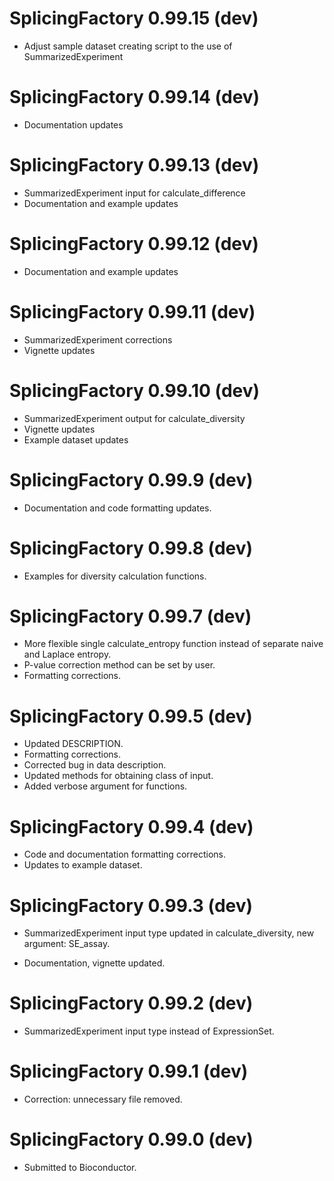 # SplicingFactory 0.99.15 (dev)

* Adjust sample dataset creating script to the use of SummarizedExperiment

# SplicingFactory 0.99.14 (dev)

* Documentation updates

# SplicingFactory 0.99.13 (dev)

* SummarizedExperiment input for calculate_difference
* Documentation and example updates

# SplicingFactory 0.99.12 (dev)

* Documentation and example updates

# SplicingFactory 0.99.11 (dev)

* SummarizedExperiment corrections
* Vignette updates

# SplicingFactory 0.99.10 (dev)

* SummarizedExperiment output for calculate_diversity
* Vignette updates
* Example dataset updates

# SplicingFactory 0.99.9 (dev)

* Documentation and code formatting updates.

# SplicingFactory 0.99.8 (dev)

* Examples for diversity calculation functions.

# SplicingFactory 0.99.7 (dev)

* More flexible single calculate_entropy function instead of separate naive and
  Laplace entropy.
* P-value correction method can be set by user.
* Formatting corrections.

# SplicingFactory 0.99.5 (dev)

* Updated DESCRIPTION.
* Formatting corrections.
* Corrected bug in data description.
* Updated methods for obtaining class of input.
* Added verbose argument for functions.

# SplicingFactory 0.99.4 (dev)

* Code and documentation formatting corrections.
* Updates to example dataset.

# SplicingFactory 0.99.3 (dev)

* SummarizedExperiment input type updated in calculate_diversity, 
  new argument: SE_assay.

* Documentation, vignette updated.

# SplicingFactory 0.99.2 (dev)

* SummarizedExperiment input type instead of ExpressionSet.

# SplicingFactory 0.99.1 (dev)

* Correction: unnecessary file removed.

# SplicingFactory 0.99.0 (dev)

* Submitted to Bioconductor.
